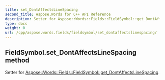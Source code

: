 ```yaml
---
title: set_DontAffectsLineSpacing
second_title: Aspose.Words for C++ API Reference
description: Setter for Aspose::Words::Fields::FieldSymbol::get_DontAffectsLineSpacing. 
type: docs
weight: 0
url: /cpp/aspose.words.fields/fieldsymbol/set_dontaffectslinespacing/
---
```

## FieldSymbol.set_DontAffectsLineSpacing method


Setter for [Aspose::Words::Fields::FieldSymbol::get_DontAffectsLineSpacing](./get_dontaffectslinespacing/).

